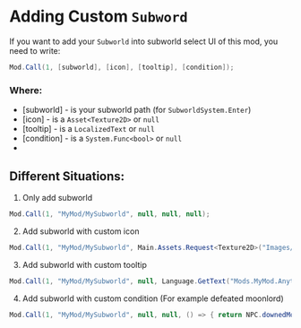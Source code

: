 # Adding Custom `Subword`

If you want to add your `Subworld` into subworld select UI of this mod, you need to write:
```c#
Mod.Call(1, [subworld], [icon], [tooltip], [condition]);
```

### Where:
- [subworld] - is your subworld path (for ```SubworldSystem.Enter```)
- [icon] - is a `Asset<Texture2D>` or `null`
- [tooltip] - is a `LocalizedText` or `null`
- [condition] - is a `System.Func<bool>` or `null`
- 
## Different Situations:
1. Only add subworld
```c#
Mod.Call(1, "MyMod/MySubworld", null, null, null);
```
2. Add subworld with custom icon
```c#
Mod.Call(1, "MyMod/MySubworld", Main.Assets.Request<Texture2D>("Images/UI/IconCorruption"), null, null);
```
3. Add subworld with custom tooltip
```c#
Mod.Call(1, "MyMod/MySubworld", null, Language.GetText("Mods.MyMod.Anything"), null);
```
4. Add subworld with custom condition (For example defeated moonlord)
```c#
Mod.Call(1, "MyMod/MySubworld", null, null, () => { return NPC.downedMoonlord; });
```
